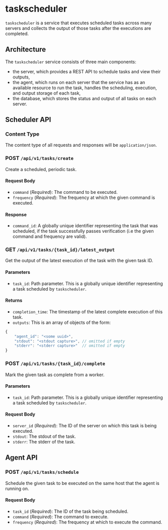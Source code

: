 # taskscheduler

`taskscheduler` is a service that executes scheduled tasks across many servers
and collects the output of those tasks after the executions are completed.

## Architecture

The `taskscheduler` service consists of three main components:

* the server, which provides a REST API to schedule tasks and view their outputs,
* the agent, which runs on each server that the service has as an available resource to run the task, handles the scheduling,
execution, and output storage of each task,
* the database, which stores the status and output of all tasks on each server.

## Scheduler API

### Content Type

The content type of all requests and responses will be `application/json`.

### POST `/api/v1/tasks/create`

Create a scheduled, periodic task.

#### Request Body
* `command` (*Required*): The command to be executed.
* `frequency` (*Required*): The frequency at which the given command is executed.

#### Response
* `command_id`: A globally unique identifier representing the task that was scheduled, if the task
successfully passes verification (i.e the given command and frequency are valid).

### GET `/api/v1/tasks/{task_id}/latest_output`

Get the output of the latest execution of the task with the given task ID.

#### Parameters
* `task_id`: Path parameter. This is a globally unique identifier representing a task scheduled by `taskscheduler`.

#### Returns
* `completion_time`: The timestamp of the latest complete execution of this task.
* `outputs`: This is an array of objects of the form:
```javascript
{
    "agent_id": "<some uuid>",
    "stdout": "<stdout capture>", // omitted if empty
    "stderr": "<stderr capture>"  // omitted if empty
}
```

### POST `/api/v1/tasks/{task_id}/complete`

Mark the given task as complete from a worker.

#### Parameters
* `task_id`: Path parameter. This is a globally unique identifier representing a task scheduled by `taskscheduler`.

#### Request Body
* `server_id` (*Required*): The ID of the server on which this task is being executed.
* `stdout`: The stdout of the task.
* `stderr`: The stderr of the task.

## Agent API

### POST `/api/v1/tasks/schedule`

Schedule the given task to be executed on the same host that the agent is running on.

#### Request Body
* `task_id` (*Required*): The ID of the task being scheduled.
* `command` (*Required*): The command to execute.
* `frequency` (*Required*): The frequency at which to execute the command.
